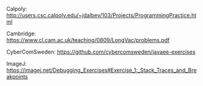 Calpoly: http://users.csc.calpoly.edu/~jdalbey/103/Projects/ProgrammingPractice.html

Cambridge: https://www.cl.cam.ac.uk/teaching/0809/LongVac/problems.pdf

CyberComSweden: https://github.com/cybercomsweden/javaee-exercises

ImageJ: https://imagej.net/Debugging_Exercises#Exercise_1:_Stack_Traces_and_Breakpoints